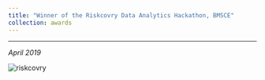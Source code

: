 ```yaml
---
title: "Winner of the Riskcovry Data Analytics Hackathon, BMSCE"
collection: awards
---
```

---

<i>April 2019</i>

![riskcovry](https://parasnaren.github.io/images/riskcovry.jfif)

